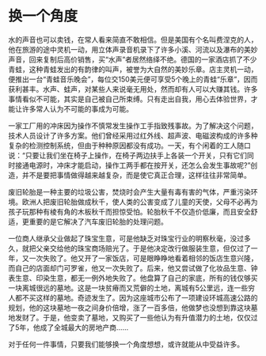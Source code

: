 # 换一个角度

水的声音也可以卖钱，在常人看来简直不敢相信。但是美国有个名叫费涅克的人，他在旅游的途中灵机一动，用立体声录音机录下了许多小溪、河流以及瀑布的美妙声音，回来复制后高价销售，买“水声”者居然络绎不绝。德国的一家酒店抓了不少青蛙，这种青蛙发出的有韵律的叫声，被誉为大自然的美妙乐章。店主灵机一动，便推出一台“青蛙音乐晚会”，每位交150美元便可享受5个晚上的青蛙“乐章”，因而获利甚丰。水声、蛙声，对某些人来说毫无用处，然而却有人可以大赚其钱。许多事情看似不可能，其实是自己被自己所束缚。只有走出自我，用心去体验世界，才能让许多常人认为不可能的事成为可能。 

一家工厂用的冲床因为操作不慎常发生操作工手指致残事故。为了解决这个问题，技术人员设计了许多方案。他们曾经采用过红外线、超声波、电磁波构成的许多种复杂的检测控制系统，但由于种种原因都没有成功。一天，有个闲着的工人随口说：“只要让我们坐在椅子上操作，在椅子两边扶手上各装一个开关，只有它们同时接通电源时，冲床才能启动，操作工两手都在按开关，还怎么会发生事故呢?”创造，并不是要把事情做得越来越复杂，而是使它真正合理，这样往往非常简单。 

废旧轮胎是一种主要的垃圾公害，焚烧时会产生大量有毒有害的气体，严重污染环境。欧洲人把废旧轮胎做成秋千，使人类的公害变成了儿童的天使，父母不必再为孩子玩那种有棱有角的木板秋千而担惊受怕。轮胎秋千不仅造价低廉，而且安全舒适，更重要的是它解决了汽车废旧轮胎的处理问题。 

一位商人继承父业做起了珠宝生意，可是他缺乏对珠宝行业的明察秋毫，没过多久，就把父亲交给他的珠宝商场赔光了。于是他决定改行做服装生意，但仅过了一年，又一次失败了。他又开了一家饭店，可是眼睁睁地看着相邻的饭店生意兴隆，而自己的店面却门可罗雀，他又一次失败了。后来，他又尝试做了化妆品生意、钟表生意、印染生意，都无一例外地失败了。他盘算了自己的家底，所有的钱仅够买一块离城很远的墓地。这是一块贫瘠而又荒僻的土地，离城有5公里远，连一些穷人都不买这样的墓地。奇迹发生了。因为这座城市公布了一项建设环城高速公路的规划，他的这块墓地一夜之间身价倍增，涨了一百多倍，他做梦也没想到靠这块墓地发财了。于是，他变卖了墓地，又购买了一些他认为有升值潜力的土地，仅仅过了5年，他成了全城最大的房地产商…… 

对于任何一件事情，只要我们能够换一个角度想想，或许就能从中受益许多。
 